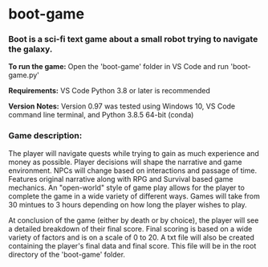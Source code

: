 # boot-game
### Boot is a sci-fi text game about a small robot trying to navigate the galaxy.

**To run the game:**
Open the 'boot-game' folder in VS Code and run 'boot-game.py'

**Requirements:**
VS Code
Python 3.8 or later is recommended

**Version Notes:**
Version 0.97 was tested using Windows 10, VS Code command line terminal, and Python 3.8.5 64-bit (conda)

### Game description:

   The player will navigate quests while trying to gain as much experience and money as possible.
   Player decisions will shape the narrative and game environment. NPCs will change based on interactions and passage of time.
   Features original narrative along with RPG and Survival based game mechanics.
   An "open-world" style of game play allows for the player to complete the game in a wide variety of different ways.
   Games will take from 30 mintues to 3 hours depending on how long the player wishes to play.

   At conclusion of the game (either by death or by choice), the player will see a detailed breakdown of their final score.
   Final scoring is based on a wide variety of factors and is on a scale of 0 to 20.
   A txt file will also be created containing the player's final data and final score. 
   This file will be in the root directory of the 'boot-game' folder.

